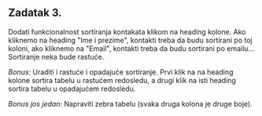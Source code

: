 ## Zadatak 3.

Dodati funkcionalnost sortiranja kontakata klikom na heading kolone.
Ako kliknemo na heading "Ime i prezime", kontakti treba da budu sortirani po toj koloni,
ako kliknemo na "Email", kontakti treba da budu sortirani po emailu...
Sortiranje neka bude rastuće.

_Bonus:_ Uraditi i rastuće i opadajuće sortiranje. Prvi klik na na heading kolone sortira tabelu u rastućem redosledu, a drugi klik na isti heading sortira tabelu u opadajućem redosledu.

_Bonus jos jedan:_ Napraviti zebra tabelu (svaka druga kolona je druge boje).
